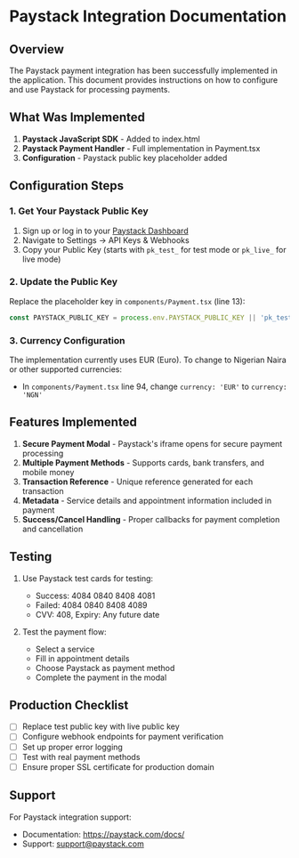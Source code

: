 # Paystack Integration Documentation

## Overview
The Paystack payment integration has been successfully implemented in the application. This document provides instructions on how to configure and use Paystack for processing payments.

## What Was Implemented

1. **Paystack JavaScript SDK** - Added to index.html
2. **Paystack Payment Handler** - Full implementation in Payment.tsx
3. **Configuration** - Paystack public key placeholder added

## Configuration Steps

### 1. Get Your Paystack Public Key
1. Sign up or log in to your [Paystack Dashboard](https://dashboard.paystack.com/)
2. Navigate to Settings → API Keys & Webhooks
3. Copy your Public Key (starts with `pk_test_` for test mode or `pk_live_` for live mode)

### 2. Update the Public Key
Replace the placeholder key in `components/Payment.tsx` (line 13):
```typescript
const PAYSTACK_PUBLIC_KEY = process.env.PAYSTACK_PUBLIC_KEY || 'pk_test_YOUR_ACTUAL_PAYSTACK_PUBLIC_KEY_HERE';
```

### 3. Currency Configuration
The implementation currently uses EUR (Euro). To change to Nigerian Naira or other supported currencies:
- In `components/Payment.tsx` line 94, change `currency: 'EUR'` to `currency: 'NGN'`

## Features Implemented

1. **Secure Payment Modal** - Paystack's iframe opens for secure payment processing
2. **Multiple Payment Methods** - Supports cards, bank transfers, and mobile money
3. **Transaction Reference** - Unique reference generated for each transaction
4. **Metadata** - Service details and appointment information included in payment
5. **Success/Cancel Handling** - Proper callbacks for payment completion and cancellation

## Testing

1. Use Paystack test cards for testing:
   - Success: 4084 0840 8408 4081
   - Failed: 4084 0840 8408 4089
   - CVV: 408, Expiry: Any future date

2. Test the payment flow:
   - Select a service
   - Fill in appointment details
   - Choose Paystack as payment method
   - Complete the payment in the modal

## Production Checklist

- [ ] Replace test public key with live public key
- [ ] Configure webhook endpoints for payment verification
- [ ] Set up proper error logging
- [ ] Test with real payment methods
- [ ] Ensure proper SSL certificate for production domain

## Support

For Paystack integration support:
- Documentation: https://paystack.com/docs/
- Support: support@paystack.com